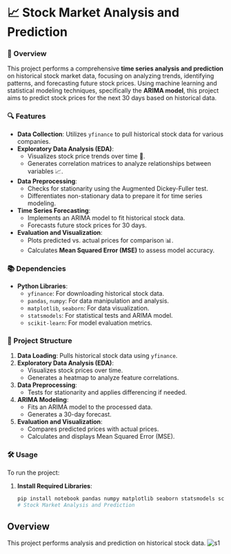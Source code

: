 # 📈 Stock Market Analysis and Prediction

### 🚀 Overview
This project performs a comprehensive **time series analysis and prediction** on historical stock market data, focusing on analyzing trends, identifying patterns, and forecasting future stock prices. Using machine learning and statistical modeling techniques, specifically the **ARIMA model**, this project aims to predict stock prices for the next 30 days based on historical data.

### 🔍 Features
- **Data Collection**: Utilizes `yfinance` to pull historical stock data for various companies.
- **Exploratory Data Analysis (EDA)**:
  - Visualizes stock price trends over time 📅.
  - Generates correlation matrices to analyze relationships between variables 📈.
- **Data Preprocessing**:
  - Checks for stationarity using the Augmented Dickey-Fuller test.
  - Differentiates non-stationary data to prepare it for time series modeling.
- **Time Series Forecasting**:
  - Implements an ARIMA model to fit historical stock data.
  - Forecasts future stock prices for 30 days.
- **Evaluation and Visualization**:
  - Plots predicted vs. actual prices for comparison 📊.
  - Calculates **Mean Squared Error (MSE)** to assess model accuracy.

### 📚 Dependencies
- **Python Libraries**:
  - `yfinance`: For downloading historical stock data.
  - `pandas`, `numpy`: For data manipulation and analysis.
  - `matplotlib`, `seaborn`: For data visualization.
  - `statsmodels`: For statistical tests and ARIMA model.
  - `scikit-learn`: For model evaluation metrics.

### 📂 Project Structure
1. **Data Loading**: Pulls historical stock data using `yfinance`.
2. **Exploratory Data Analysis (EDA)**:
   - Visualizes stock prices over time.
   - Generates a heatmap to analyze feature correlations.
3. **Data Preprocessing**:
   - Tests for stationarity and applies differencing if needed.
4. **ARIMA Modeling**:
   - Fits an ARIMA model to the processed data.
   - Generates a 30-day forecast.
5. **Evaluation and Visualization**:
   - Compares predicted prices with actual prices.
   - Calculates and displays Mean Squared Error (MSE).

### 🛠 Usage
To run the project:
1. **Install Required Libraries**:
   ```bash
   pip install notebook pandas numpy matplotlib seaborn statsmodels scikit-learn yfinance
   # Stock Market Analysis and Prediction

## Overview
This project performs analysis and prediction on historical stock data.
![s1](https://github.com/user-attachments/assets/2ac73f7f-465a-4f57-8d5d-baa4c8135cd1)


